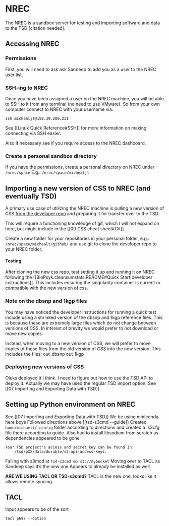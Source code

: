 # NREC

The NREC is a sandbox server for testing and importing software and data to the TSD [citation needed].

## Accessing NREC
### Permissions
First, you will need to ask ask Sandeep to add you as a user to the NREC user list. 

### SSH-ing to NREC
Once you have been assigned a user on the NREC machine, you will be able to SSH to it from any terminal (no need to use VMware). So from your own computer connect to NREC with your username via:
```
ssh michealjt@158.39.200.231
```

See [[Linux Quick Reference#SSH]] for more information on making connecting via SSH easier.

Also if necessary see if you require access to the NREC dashboard.

### Create a personal sandbox directory
If you have the permissions, create a personal directory on NREC under `/nrec/space`
E.g.: `/nrec/space/michealjt`

## Importing a new version of CSS to NREC (and eventually TSD)
A primary use case of utilizing the NREC machine is pulling a new version of CSS [from the developer repo](https://github.com/BioPsyk/cleansumstats) and preparing it for transfer over to the TSD.

This will require a functioning knowledge of git, which I will not expand on here, but might include in the [[00 CSS cheat sheet#Git]].

Create a new folder for your repositories in your personal folder, e.g.: `/nrec/space/michealt/github/` and use git to clone the developer repo to your NREC folder.

#### Testing
After cloning the new css repo, test setting it up and running it on NREC following the [[BioPsyk.cleansumstats.README#Quick Start|developer instructions]]. This includes ensuring the singularity container is current or compatible with the new version of css.

### Note on the dbsnp and 1kgp files
You may have noticed the developer instructions for running a quick test include using a shrinked version of the dbsnp and 1kgp reference files. This is because these are extremely large files which do not change between versions of CSS. In interest of brevity we would prefer to not download or move new copies.

Instead, when moving to a new version of CSS, we will prefer to move copies of these files from the old version of CSS into the new version. 
 This includes the files:
out_dbsnp
out_1kgp

### Deploying new versions of CSS
Oleks deployed it I think. I need to figure out how to use the TSD API to deploy it.
Actually we may have used the regular TSD import option.
See [[07 Importing and Exporting Data with TSD]]


## Setting up Python environment on NREC
See [[07 Importing and Exporting Data with TSD]]
We be using miniconda here boys
Followed directions above
[[tsd-s3cmd --guide]]
Created `home/michaelt/.config` folder according to directions and created a .s3cfg file there according to guide.
Also had to install libsodium from scratch as dependencies appeared to be gone

```
Your TSD project's access and secret key can be found in:
    /tsd/pXX/data/durable/s3-api-access-keys.
```

Failing with s3mcd at `tsd-s3cmd mb s3://mybucket`
Moving over to TACL as Sandeep says it’s the new one
Appears to already be installed as well


**ARE WE USING TACL OR TSD-s3cmd?**
TACL is the new one, looks like it allows remote syncing


## TACL
Input appears to be of the sort
```
tacl p697 --option
```